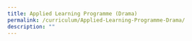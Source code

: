 ```yaml
---
title: Applied Learning Programme (Drama)
permalink: /curriculum/Applied-Learning-Programme-Drama/
description: ""
---
```

